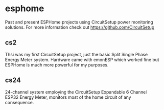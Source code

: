 # esphome
Past and present ESPHome projects using CircuitSetup power monitoring solutions.  For more information check out https://github.com/CircuitSetup

## cs2
Thsi was my first CircuitSetup project, just the basic Split Single Phase Energy Meter system.  Hardware came with emonESP which worked fine but ESPHome is much more powerful for my purposes.

## cs24
24-channel system employing the CircuitSetup Expandable 6 Channel ESP32 Energy Meter, monitors most of the home circuit of any consequence.
